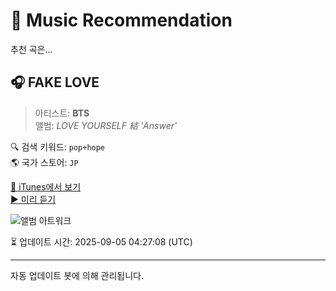 
# 🎵 Music Recommendation

추천 곡은...

## 🎧 FAKE LOVE  
> 아티스트: **BTS**  
> 앨범: _LOVE YOURSELF 結 'Answer'_  

🔍 검색 키워드: `pop+hope`  
🌎 국가 스토어: `JP`

[🔗 iTunes에서 보기](https://music.apple.com/jp/album/fake-love/1433320547?i=1433321220&uo=4)  
[▶️ 미리 듣기](https://audio-ssl.itunes.apple.com/itunes-assets/AudioPreview122/v4/36/16/35/3616351a-1aec-35ae-19d0-b18a0b7134f7/mzaf_17081686350737283953.plus.aac.p.m4a)

![앨범 아트워크](https://is1-ssl.mzstatic.com/image/thumb/Music122/v4/05/87/25/05872588-2962-ed0f-9eaa-aff9f1197dc5/18UMGIM53261.rgb.jpg/100x100bb.jpg)

⏳ 업데이트 시간: 2025-09-05 04:27:08 (UTC)

---
자동 업데이트 봇에 의해 관리됩니다.
